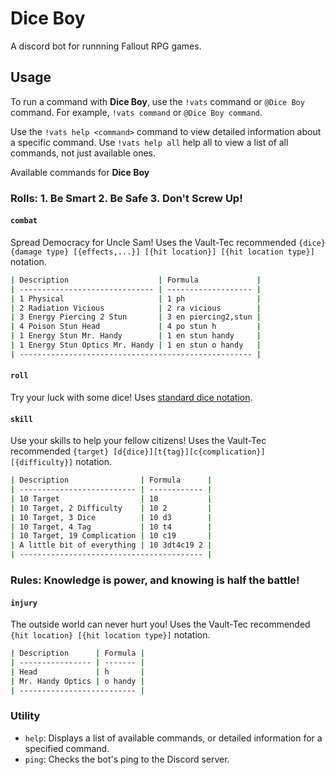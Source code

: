 # Dice Boy

A discord bot for runnning Fallout RPG games.

## Usage

To run a command with **Dice Boy**, use the `!vats` command or `@Dice Boy` command. For example, `!vats command` or `@Dice Boy command`.

Use the `!vats help <command>` command to view detailed information about a specific command.
Use `!vats help all` help all to view a list of all commands, not just available ones.

Available commands for **Dice Boy**

### Rolls: 1. Be Smart 2. Be Safe 3. Don't Screw Up!

#### `combat`

Spread Democracy for Uncle Sam! Uses the Vault-Tec recommended `{dice} {damage type} [{effects,...}] [{hit location}] [{hit location type}]` notation.

```bash
| Description                    | Formula             |
| ------------------------------ | ------------------- |
| 1 Physical                     | 1 ph                |
| 2 Radiation Vicious            | 2 ra vicious        |
| 3 Energy Piercing 2 Stun       | 3 en piercing2,stun |
| 4 Poison Stun Head             | 4 po stun h         |
| 1 Energy Stun Mr. Handy        | 1 en stun handy     |
| 1 Energy Stun Optics Mr. Handy | 1 en stun o handy   |
| ---------------------------------------------------- |
```

#### `roll`

Try your luck with some dice! Uses [standard dice notation](https://greenimp.github.io/rpg-dice-roller/guide/notation/).

#### `skill`

Use your skills to help your fellow citizens! Uses the Vault-Tec recommended `{target} [d{dice}][t{tag}][c{complication}] [{difficulty}]` notation.

```bash
| Description                | Formula      |
| -------------------------- | ------------ |
| 10 Target                  | 10           |
| 10 Target, 2 Difficulty    | 10 2         |
| 10 Target, 3 Dice          | 10 d3        |
| 10 Target, 4 Tag           | 10 t4        |
| 10 Target, 19 Complication | 10 c19       |
| A little bit of everything | 10 3dt4c19 2 |
| ----------------------------------------- |
```

### Rules: Knowledge is power, and knowing is half the battle!

#### `injury`

The outside world can never hurt you! Uses the Vault-Tec recommended `{hit location} [{hit location type}]` notation.

```bash
| Description      | Formula |
| ---------------- | ------- |
| Head             | h       |
| Mr. Handy Optics | o handy |
| -------------------------- |
```

### Utility

- `help`: Displays a list of available commands, or detailed information for a specified command.
- `ping`: Checks the bot's ping to the Discord server.
